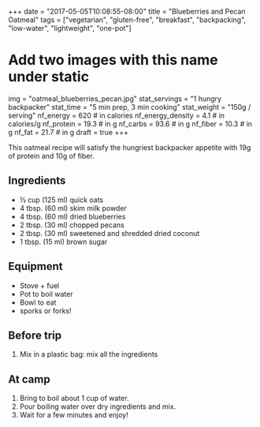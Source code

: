 +++
date = "2017-05-05T10:08:55-08:00"
title = "Blueberries and Pecan Oatmeal"
tags = ["vegetarian", "gluten-free", "breakfast", "backpacking", "low-water", "lightweight", "one-pot"]
# Add two images with this name under static
img = "oatmeal_blueberries_pecan.jpg"
stat_servings = "1 hungry backpacker"
stat_time = "5 min prep, 3 min cooking"
stat_weight = "150g / serving"
nf_energy = 620 # in calories
nf_energy_density = 4.1 # in calories/g
nf_protein = 19.3 # in g
nf_carbs = 93.6 # in g
nf_fiber = 10.3 # in g
nf_fat = 21.7 # in g
draft = true
+++

This oatmeal recipe will satisfy the hungriest backpacker appetite with 19g of protein and 10g of fiber.

## Ingredients
- ½ cup (125 ml) quick oats
- 4 tbsp. (60 ml) skim milk powder
- 4 tbsp. (60 ml) dried blueberries
- 2 tbsp. (30 ml) chopped pecans
- 2 tbsp. (30 ml) sweetened and shredded dried coconut
- 1 tbsp. (15 ml) brown sugar

## Equipment
- Stove + fuel
- Pot to boil water
- Bowl to eat
- sporks or forks!

## Before trip
1. Mix in a plastic bag: mix all the ingredients
 
## At camp
1. Bring to boil about 1 cup of water.
1. Pour boiling water over dry ingredients and mix.
1. Wait for a few minutes and enjoy!
